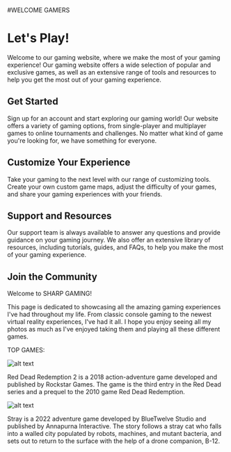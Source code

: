 #WELCOME GAMERS
# Let's Play!

Welcome to our gaming website, where we make the most of your gaming experience! Our gaming website offers a wide selection of popular and exclusive games, as well as an extensive range of tools and resources to help you get the most out of your gaming experience.

## Get Started

Sign up for an account and start exploring our gaming world! Our website offers a variety of gaming options, from single-player and multiplayer games to online tournaments and challenges. No matter what kind of game you're looking for, we have something for everyone.

## Customize Your Experience

Take your gaming to the next level with our range of customizing tools. Create your own custom game maps, adjust the difficulty of your games, and share your gaming experiences with your friends.

## Support and Resources

Our support team is always available to answer any questions and provide guidance on your gaming journey. We also offer an extensive library of resources, including tutorials, guides, and FAQs, to help you make the most of your gaming experience.

## Join the Community

Welcome to SHARP GAMING!

This page is dedicated to showcasing all the amazing gaming experiences I've had throughout my life. From classic console gaming to the newest virtual reality experiences, I've had it all. I hope you enjoy seeing all my photos as much as I've enjoyed taking them and playing all these different games.

TOP GAMES:

![alt text](https://cdn.cloudflare.steamstatic.com/steam/apps/1174180/header.jpg?t=1671485009)

Red Dead Redemption 2 is a 2018 action-adventure game developed and published by Rockstar Games. The game is the third entry in the Red Dead series and a prequel to the 2010 game Red Dead Redemption.

![alt text](https://cdn.mobygames.com/covers/10919613-stray-front-cover.jpg)

Stray is a 2022 adventure game developed by BlueTwelve Studio and published by Annapurna Interactive. The story follows a stray cat who falls into a walled city populated by robots, machines, and mutant bacteria, and sets out to return to the surface with the help of a drone companion, B-12.
